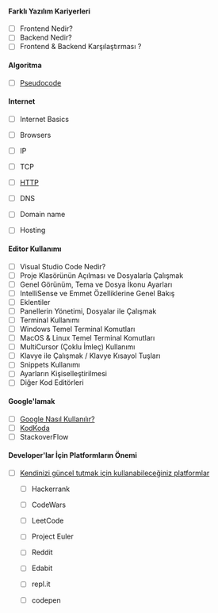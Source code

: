 
#### Farklı Yazılım Kariyerleri
- [ ] Frontend Nedir?
- [ ] Backend Nedir?
- [ ] Frontend & Backend Karşılaştırması ?

#### Algoritma
- [ ] [Pseudocode](pseudocode/)

#### Internet
- [ ] Internet Basics

- [ ] Browsers

- [ ] IP

- [ ] TCP

- [ ] [HTTP](http/)

- [ ] DNS

- [ ] Domain name

- [ ] Hosting

  

#### Editor Kullanımı

- [ ] Visual Studio Code Nedir?
- [ ] Proje Klasörünün Açılması ve Dosyalarla Çalışmak
- [ ] Genel Görünüm, Tema ve Dosya İkonu Ayarları
- [ ] IntelliSense ve Emmet Özelliklerine Genel Bakış
- [ ] Eklentiler
- [ ] Panellerin Yönetimi, Dosyalar ile Çalışmak
- [ ] Terminal Kullanımı
- [ ] Windows Temel Terminal Komutları
- [ ] MacOS & Linux Temel Terminal Komutları
- [ ] MultiCursor (Çoklu İmleç) Kullanımı
- [ ] Klavye ile Çalışmak / Klavye Kısayol Tuşları
- [ ] Snippets Kullanımı
- [ ] Ayarların Kişiselleştirilmesi
- [ ] Diğer Kod Editörleri

#### Google'lamak

- [ ] [Google Nasıl Kullanılır?](google/)
- [ ] [KodKoda](kodkoda/)
- [ ] StackoverFlow

#### Developer'lar İçin Platformların Önemi

- [ ] [Kendinizi güncel tutmak için kullanabileceğiniz platformlar](platformların-önemi/)

  - [ ] Hackerrank
  - [ ] CodeWars 
  - [ ] LeetCode 
  - [ ] Project Euler
  - [ ] Reddit
  - [ ] Edabit
  - [ ] repl.it
  - [ ] codepen

  

